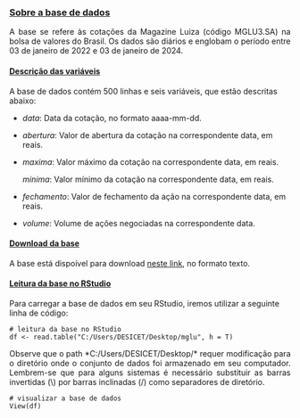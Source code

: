 
### [Sobre a base de dados](#)
<p align="justify">
A base se refere às cotações da Magazine Luiza (código MGLU3.SA) na bolsa de valores do Brasil. Os dados são diários e englobam o período entre 03 de janeiro de 2022 e 03 de janeiro de 2024.
</p> 

#### [Descrição das variáveis](#)
A base de dados contém 500 linhas e seis variáveis, que estão descritas abaixo:

- *data*: Data da cotação, no formato aaaa-mm-dd.

- *abertura*: Valor de abertura da cotação na correspondente data, em reais.

- *maxima*: Valor máximo da cotação na correspondente data, em reais.

  *minima*: Valor mínimo da cotação na correspondente data, em reais.

- *fechamento*: Valor de fechamento da ação na correspondente data, em reais.

- *volume*: Volume de ações negociadas na correspondente data.

#### [Download da base](#)
A base está dispoível para download <a href="https://luizpala1.github.io/GES109/bases_de_dados/cotacoes/mglu" target="_blank">neste link</a>, no formato texto.

#### [Leitura da base no RStudio](#)
Para carregar a base de dados em seu RStudio, iremos utilizar a seguinte linha de código:

```{r}
# leitura da base no RStudio
df <- read.table("C:/Users/DESICET/Desktop/mglu", h = T)
```

<p align="justify">
Observe que o path *C:/Users/DESICET/Desktop/* requer modificação para o diretório onde o conjunto de dados foi armazenado em seu computador. Lembrem-se que para alguns sistemas é necessário substituir as barras invertidas (\) por barras inclinadas (/) como separadores de diretório.
</p> 

```{r}
# visualizar a base de dados
View(df)
```
